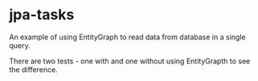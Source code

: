 # jpa-tasks

An example of using EntityGraph to read data from database in a single query.

There are two tests - one with and one without using EntityGrapth to see the difference.

